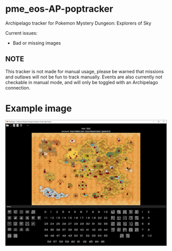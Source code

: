 # pme_eos-AP-poptracker
Archipelago tracker for Pokemon Mystery Dungeon: Explorers of Sky

Current issues:
- Bad or missing images

## NOTE

This tracker is not made for manual usage, please be warned that missions and outlaws will not be fun to track manually.
Events are also currently not checkable in manual mode, and will only be toggled with an Archipelago connection.

# Example image

![Example image](/images/example.PNG)
